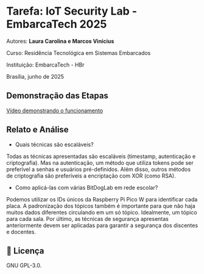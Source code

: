 # Tarefa: IoT Security Lab - EmbarcaTech 2025

Autores: **Laura Carolina e Marcos Vinícius**

Curso: Residência Tecnológica em Sistemas Embarcados

Instituição: EmbarcaTech - HBr

Brasília, junho de 2025

## Demonstração das Etapas
[Vídeo demonstrando o funcionamento](https://www.youtube.com/shorts/PlSjOy0dXbM) 

## Relato e Análise
- Quais técnicas são escaláveis?

Todas as técnicas apresentadas são escaláveis (timestamp, autenticação e criptografia). Mas na autenticação, um método que utiliza tokens pode ser preferível a senhas e usuários pré-definidos. Além disso, outros métodos de criptografia são preferíveis a encriptação com XOR (como RSA).

- Como aplicá-las com várias BitDogLab em rede escolar?

Podemos utilizar os IDs únicos da Raspberry Pi Pico W para identificar cada placa. A padronização dos tópicos também é importante para que não haja muitos dados diferentes circulando em um só tópico. Idealmente, um tópico para cada sala. Por último, as técnicas de segurança apresentas anteriormente devem ser aplicadas para garantir a segurança dos discentes e docentes.  

## 📜 Licença
GNU GPL-3.0.